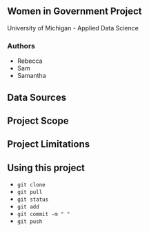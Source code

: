 ## Women in Government Project
University of Michigan - Applied Data Science

### Authors

- Rebecca
- Sam 
- Samantha


## Data Sources

## Project Scope

## Project Limitations

## Using this project

 - `git clone `
 - `git pull`
 - `git status`
 - `git add`
 - `git commit -m " "`
 - `git push`